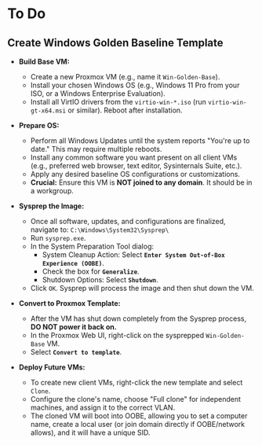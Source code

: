 # To Do

## Create Windows Golden Baseline Template

* **Build Base VM:**
    * Create a new Proxmox VM (e.g., name it `Win-Golden-Base`).
    * Install your chosen Windows OS (e.g., Windows 11 Pro from your ISO, or a Windows Enterprise Evaluation).
    * Install all VirtIO drivers from the `virtio-win-*.iso` (run `virtio-win-gt-x64.msi` or similar). Reboot after installation.

* **Prepare OS:**
    * Perform all Windows Updates until the system reports "You're up to date." This may require multiple reboots.
    * Install any common software you want present on all client VMs (e.g., preferred web browser, text editor, Sysinternals Suite, etc.).
    * Apply any desired baseline OS configurations or customizations.
    * **Crucial:** Ensure this VM is **NOT joined to any domain**. It should be in a workgroup.

* **Sysprep the Image:**
    * Once all software, updates, and configurations are finalized, navigate to: `C:\Windows\System32\Sysprep\`
    * Run `sysprep.exe`.
    * In the System Preparation Tool dialog:
        * System Cleanup Action: Select **`Enter System Out-of-Box Experience (OOBE)`**.
        * Check the box for **`Generalize`**.
        * Shutdown Options: Select **`Shutdown`**.
    * Click `OK`. Sysprep will process the image and then shut down the VM.

* **Convert to Proxmox Template:**
    * After the VM has shut down completely from the Sysprep process, **DO NOT power it back on.**
    * In the Proxmox Web UI, right-click on the sysprepped `Win-Golden-Base` VM.
    * Select **`Convert to template`**.

* **Deploy Future VMs:**
    * To create new client VMs, right-click the new template and select `Clone`.
    * Configure the clone's name, choose "Full clone" for independent machines, and assign it to the correct VLAN.
    * The cloned VM will boot into OOBE, allowing you to set a computer name, create a local user (or join domain directly if OOBE/network allows), and it will have a unique SID.